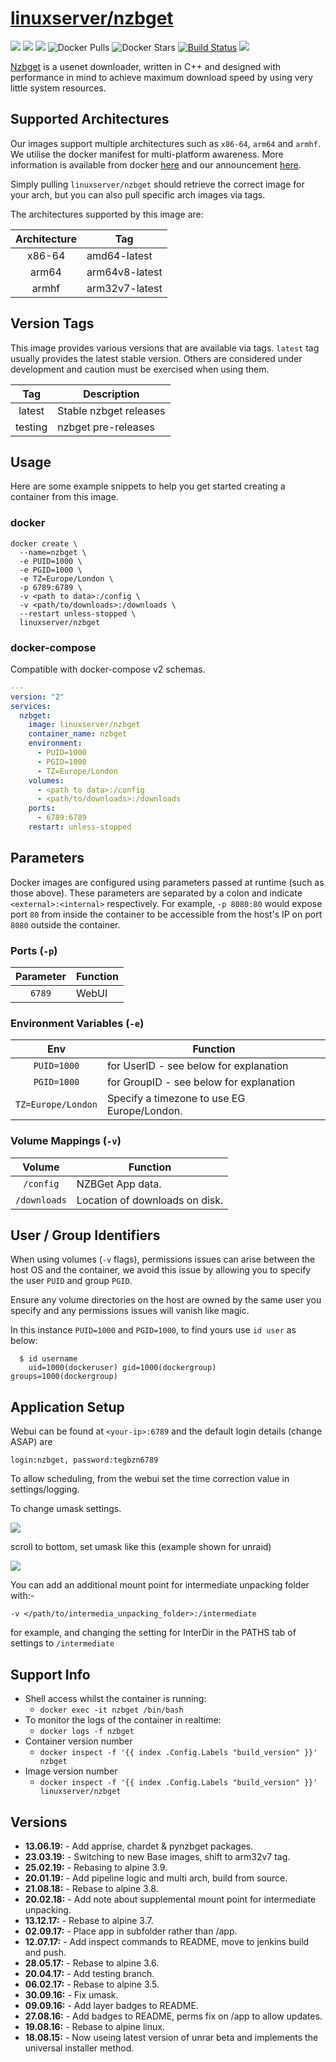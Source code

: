 # [linuxserver/nzbget](https://github.com/linuxserver/docker-nzbget)

[![](https://img.shields.io/discord/354974912613449730.svg?logo=discord&label=LSIO%20Discord&style=flat-square)](https://discord.gg/YWrKVTn)
[![](https://images.microbadger.com/badges/version/linuxserver/nzbget.svg)](https://microbadger.com/images/linuxserver/nzbget "Get your own version badge on microbadger.com")
[![](https://images.microbadger.com/badges/image/linuxserver/nzbget.svg)](https://microbadger.com/images/linuxserver/nzbget "Get your own version badge on microbadger.com")
![Docker Pulls](https://img.shields.io/docker/pulls/linuxserver/nzbget.svg)
![Docker Stars](https://img.shields.io/docker/stars/linuxserver/nzbget.svg)
[![Build Status](https://ci.linuxserver.io/buildStatus/icon?job=Docker-Pipeline-Builders/docker-nzbget/master)](https://ci.linuxserver.io/job/Docker-Pipeline-Builders/job/docker-nzbget/job/master/)
[![](https://lsio-ci.ams3.digitaloceanspaces.com/linuxserver/nzbget/latest/badge.svg)](https://lsio-ci.ams3.digitaloceanspaces.com/linuxserver/nzbget/latest/index.html)

[Nzbget](http://nzbget.net/) is a usenet downloader, written in C++ and designed with performance in mind to achieve maximum download speed by using very little system resources.

## Supported Architectures

Our images support multiple architectures such as `x86-64`, `arm64` and `armhf`. We utilise the docker manifest for multi-platform awareness. More information is available from docker [here](https://github.com/docker/distribution/blob/master/docs/spec/manifest-v2-2.md#manifest-list) and our announcement [here](https://blog.linuxserver.io/2019/02/21/the-lsio-pipeline-project/). 

Simply pulling `linuxserver/nzbget` should retrieve the correct image for your arch, but you can also pull specific arch images via tags.

The architectures supported by this image are:

| Architecture | Tag |
| :----: | --- |
| x86-64 | amd64-latest |
| arm64 | arm64v8-latest |
| armhf | arm32v7-latest |

## Version Tags

This image provides various versions that are available via tags. `latest` tag usually provides the latest stable version. Others are considered under development and caution must be exercised when using them.

| Tag | Description |
| :----: | --- |
| latest | Stable nzbget releases |
| testing | nzbget pre-releases |

## Usage

Here are some example snippets to help you get started creating a container from this image.

### docker

```
docker create \
  --name=nzbget \
  -e PUID=1000 \
  -e PGID=1000 \
  -e TZ=Europe/London \
  -p 6789:6789 \
  -v <path to data>:/config \
  -v <path/to/downloads>:/downloads \
  --restart unless-stopped \
  linuxserver/nzbget
```


### docker-compose

Compatible with docker-compose v2 schemas.

```yaml
---
version: "2"
services:
  nzbget:
    image: linuxserver/nzbget
    container_name: nzbget
    environment:
      - PUID=1000
      - PGID=1000
      - TZ=Europe/London
    volumes:
      - <path to data>:/config
      - <path/to/downloads>:/downloads
    ports:
      - 6789:6789
    restart: unless-stopped
```

## Parameters

Docker images are configured using parameters passed at runtime (such as those above). These parameters are separated by a colon and indicate `<external>:<internal>` respectively. For example, `-p 8080:80` would expose port `80` from inside the container to be accessible from the host's IP on port `8080` outside the container.

### Ports (`-p`)

| Parameter | Function |
| :----: | --- |
| `6789` | WebUI |


### Environment Variables (`-e`)

| Env | Function |
| :----: | --- |
| `PUID=1000` | for UserID - see below for explanation |
| `PGID=1000` | for GroupID - see below for explanation |
| `TZ=Europe/London` | Specify a timezone to use EG Europe/London. |

### Volume Mappings (`-v`)

| Volume | Function |
| :----: | --- |
| `/config` | NZBGet App data. |
| `/downloads` | Location of downloads on disk. |



## User / Group Identifiers

When using volumes (`-v` flags), permissions issues can arise between the host OS and the container, we avoid this issue by allowing you to specify the user `PUID` and group `PGID`.

Ensure any volume directories on the host are owned by the same user you specify and any permissions issues will vanish like magic.

In this instance `PUID=1000` and `PGID=1000`, to find yours use `id user` as below:

```
  $ id username
    uid=1000(dockeruser) gid=1000(dockergroup) groups=1000(dockergroup)
```

## Application Setup

Webui can be found at  `<your-ip>:6789` and the default login details (change ASAP) are

`login:nzbget, password:tegbzn6789`

To allow scheduling, from the webui set the time correction value in settings/logging.

To change umask settings.

![](http://i.imgur.com/A4VMbwE.png)

scroll to bottom, set umask like this (example shown for unraid)

![](http://i.imgur.com/mIqDEJJ.png)

You can add an additional mount point for intermediate unpacking folder with:-

`-v </path/to/intermedia_unpacking_folder>:/intermediate`

for example, and changing the setting for InterDir in the PATHS tab of settings to `/intermediate`



## Support Info

* Shell access whilst the container is running: 
  * `docker exec -it nzbget /bin/bash`
* To monitor the logs of the container in realtime: 
  * `docker logs -f nzbget`
* Container version number 
  * `docker inspect -f '{{ index .Config.Labels "build_version" }}' nzbget`
* Image version number
  * `docker inspect -f '{{ index .Config.Labels "build_version" }}' linuxserver/nzbget`

## Versions

* **13.06.19:** - Add apprise, chardet & pynzbget packages.
* **23.03.19:** - Switching to new Base images, shift to arm32v7 tag.
* **25.02.19:** - Rebasing to alpine 3.9.
* **20.01.19:** - Add pipeline logic and multi arch, build from source.
* **21.08.18:** - Rebase to alpine 3.8.
* **20.02.18:** - Add note about supplemental mount point for intermediate unpacking.
* **13.12.17:** - Rebase to alpine 3.7.
* **02.09.17:** - Place app in subfolder rather than /app.
* **12.07.17:** - Add inspect commands to README, move to jenkins build and push.
* **28.05.17:** - Rebase to alpine 3.6.
* **20.04.17:** - Add testing branch.
* **06.02.17:** - Rebase to alpine 3.5.
* **30.09.16:** - Fix umask.
* **09.09.16:** - Add layer badges to README.
* **27.08.16:** - Add badges to README, perms fix on /app to allow updates.
* **19.08.16:** - Rebase to alpine linux.
* **18.08.15:** - Now useing latest version of unrar beta and implements the universal installer method.
